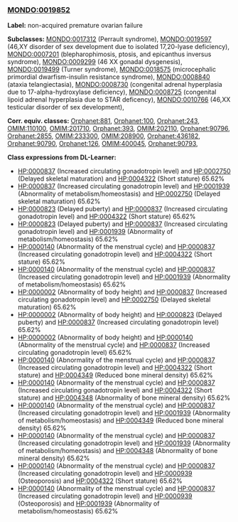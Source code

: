 
### [MONDO:0019852](http://purl.obolibrary.org/obo/MONDO_0019852)
**Label:** non-acquired premature ovarian failure

**Subclasses:** [MONDO:0017312](http://purl.obolibrary.org/obo/MONDO_0017312) (Perrault syndrome), [MONDO:0019597](http://purl.obolibrary.org/obo/MONDO_0019597) (46,XY disorder of sex development due to isolated 17,20-lyase deficiency), [MONDO:0007201](http://purl.obolibrary.org/obo/MONDO_0007201) (blepharophimosis, ptosis, and epicanthus inversus syndrome), [MONDO:0009299](http://purl.obolibrary.org/obo/MONDO_0009299) (46 XX gonadal dysgenesis), [MONDO:0019499](http://purl.obolibrary.org/obo/MONDO_0019499) (Turner syndrome), [MONDO:0018575](http://purl.obolibrary.org/obo/MONDO_0018575) (microcephalic primordial dwarfism-insulin resistance syndrome), [MONDO:0008840](http://purl.obolibrary.org/obo/MONDO_0008840) (ataxia telangiectasia), [MONDO:0008730](http://purl.obolibrary.org/obo/MONDO_0008730) (congenital adrenal hyperplasia due to 17-alpha-hydroxylase deficiency), [MONDO:0008725](http://purl.obolibrary.org/obo/MONDO_0008725) (congenital lipoid adrenal hyperplasia due to STAR deficency), [MONDO:0010766](http://purl.obolibrary.org/obo/MONDO_0010766) (46,XX testicular disorder of sex development), 

**Corr. equiv. classes:** [Orphanet:881](http://www.orpha.net/ORDO/Orphanet_881), [Orphanet:100](http://www.orpha.net/ORDO/Orphanet_100), [Orphanet:243](http://www.orpha.net/ORDO/Orphanet_243), [OMIM:110100](http://purl.obolibrary.org/obo/OMIM_110100), [OMIM:201710](http://purl.obolibrary.org/obo/OMIM_201710), [Orphanet:393](http://www.orpha.net/ORDO/Orphanet_393), [OMIM:202110](http://purl.obolibrary.org/obo/OMIM_202110), [Orphanet:90796](http://www.orpha.net/ORDO/Orphanet_90796), [Orphanet:2855](http://www.orpha.net/ORDO/Orphanet_2855), [OMIM:233300](http://purl.obolibrary.org/obo/OMIM_233300), [OMIM:208900](http://purl.obolibrary.org/obo/OMIM_208900), [Orphanet:436182](http://www.orpha.net/ORDO/Orphanet_436182), [Orphanet:90790](http://www.orpha.net/ORDO/Orphanet_90790), [Orphanet:126](http://www.orpha.net/ORDO/Orphanet_126), [OMIM:400045](http://purl.obolibrary.org/obo/OMIM_400045), [Orphanet:90793](http://www.orpha.net/ORDO/Orphanet_90793), 

**Class expressions from DL-Learner:**

- [HP:0000837](http://purl.obolibrary.org/obo/HP_0000837) (Increased circulating gonadotropin level) and [HP:0002750](http://purl.obolibrary.org/obo/HP_0002750) (Delayed skeletal maturation) and [HP:0004322](http://purl.obolibrary.org/obo/HP_0004322) (Short stature) 65.62%
- [HP:0000837](http://purl.obolibrary.org/obo/HP_0000837) (Increased circulating gonadotropin level) and [HP:0001939](http://purl.obolibrary.org/obo/HP_0001939) (Abnormality of metabolism/homeostasis) and [HP:0002750](http://purl.obolibrary.org/obo/HP_0002750) (Delayed skeletal maturation) 65.62%
- [HP:0000823](http://purl.obolibrary.org/obo/HP_0000823) (Delayed puberty) and [HP:0000837](http://purl.obolibrary.org/obo/HP_0000837) (Increased circulating gonadotropin level) and [HP:0004322](http://purl.obolibrary.org/obo/HP_0004322) (Short stature) 65.62%
- [HP:0000823](http://purl.obolibrary.org/obo/HP_0000823) (Delayed puberty) and [HP:0000837](http://purl.obolibrary.org/obo/HP_0000837) (Increased circulating gonadotropin level) and [HP:0001939](http://purl.obolibrary.org/obo/HP_0001939) (Abnormality of metabolism/homeostasis) 65.62%
- [HP:0000140](http://purl.obolibrary.org/obo/HP_0000140) (Abnormality of the menstrual cycle) and [HP:0000837](http://purl.obolibrary.org/obo/HP_0000837) (Increased circulating gonadotropin level) and [HP:0004322](http://purl.obolibrary.org/obo/HP_0004322) (Short stature) 65.62%
- [HP:0000140](http://purl.obolibrary.org/obo/HP_0000140) (Abnormality of the menstrual cycle) and [HP:0000837](http://purl.obolibrary.org/obo/HP_0000837) (Increased circulating gonadotropin level) and [HP:0001939](http://purl.obolibrary.org/obo/HP_0001939) (Abnormality of metabolism/homeostasis) 65.62%
- [HP:0000002](http://purl.obolibrary.org/obo/HP_0000002) (Abnormality of body height) and [HP:0000837](http://purl.obolibrary.org/obo/HP_0000837) (Increased circulating gonadotropin level) and [HP:0002750](http://purl.obolibrary.org/obo/HP_0002750) (Delayed skeletal maturation) 65.62%
- [HP:0000002](http://purl.obolibrary.org/obo/HP_0000002) (Abnormality of body height) and [HP:0000823](http://purl.obolibrary.org/obo/HP_0000823) (Delayed puberty) and [HP:0000837](http://purl.obolibrary.org/obo/HP_0000837) (Increased circulating gonadotropin level) 65.62%
- [HP:0000002](http://purl.obolibrary.org/obo/HP_0000002) (Abnormality of body height) and [HP:0000140](http://purl.obolibrary.org/obo/HP_0000140) (Abnormality of the menstrual cycle) and [HP:0000837](http://purl.obolibrary.org/obo/HP_0000837) (Increased circulating gonadotropin level) 65.62%
- [HP:0000140](http://purl.obolibrary.org/obo/HP_0000140) (Abnormality of the menstrual cycle) and [HP:0000837](http://purl.obolibrary.org/obo/HP_0000837) (Increased circulating gonadotropin level) and [HP:0004322](http://purl.obolibrary.org/obo/HP_0004322) (Short stature) and [HP:0004349](http://purl.obolibrary.org/obo/HP_0004349) (Reduced bone mineral density) 65.62%
- [HP:0000140](http://purl.obolibrary.org/obo/HP_0000140) (Abnormality of the menstrual cycle) and [HP:0000837](http://purl.obolibrary.org/obo/HP_0000837) (Increased circulating gonadotropin level) and [HP:0004322](http://purl.obolibrary.org/obo/HP_0004322) (Short stature) and [HP:0004348](http://purl.obolibrary.org/obo/HP_0004348) (Abnormality of bone mineral density) 65.62%
- [HP:0000140](http://purl.obolibrary.org/obo/HP_0000140) (Abnormality of the menstrual cycle) and [HP:0000837](http://purl.obolibrary.org/obo/HP_0000837) (Increased circulating gonadotropin level) and [HP:0001939](http://purl.obolibrary.org/obo/HP_0001939) (Abnormality of metabolism/homeostasis) and [HP:0004349](http://purl.obolibrary.org/obo/HP_0004349) (Reduced bone mineral density) 65.62%
- [HP:0000140](http://purl.obolibrary.org/obo/HP_0000140) (Abnormality of the menstrual cycle) and [HP:0000837](http://purl.obolibrary.org/obo/HP_0000837) (Increased circulating gonadotropin level) and [HP:0001939](http://purl.obolibrary.org/obo/HP_0001939) (Abnormality of metabolism/homeostasis) and [HP:0004348](http://purl.obolibrary.org/obo/HP_0004348) (Abnormality of bone mineral density) 65.62%
- [HP:0000140](http://purl.obolibrary.org/obo/HP_0000140) (Abnormality of the menstrual cycle) and [HP:0000837](http://purl.obolibrary.org/obo/HP_0000837) (Increased circulating gonadotropin level) and [HP:0000939](http://purl.obolibrary.org/obo/HP_0000939) (Osteoporosis) and [HP:0004322](http://purl.obolibrary.org/obo/HP_0004322) (Short stature) 65.62%
- [HP:0000140](http://purl.obolibrary.org/obo/HP_0000140) (Abnormality of the menstrual cycle) and [HP:0000837](http://purl.obolibrary.org/obo/HP_0000837) (Increased circulating gonadotropin level) and [HP:0000939](http://purl.obolibrary.org/obo/HP_0000939) (Osteoporosis) and [HP:0001939](http://purl.obolibrary.org/obo/HP_0001939) (Abnormality of metabolism/homeostasis) 65.62%


